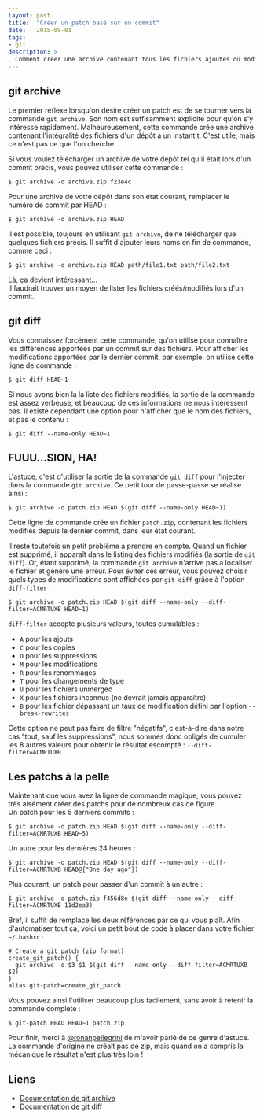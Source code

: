 ```yaml
---
layout: post
title:  "Créer un patch basé sur un commit"
date:   2015-09-01
tags:
- git 
description: >
  Comment créer une archive contenant tous les fichiers ajoutés ou modifiés par un ou plusieurs commits ?
--- 
```


## git archive

Le premier réflexe lorsqu'on désire créer un patch est de se tourner vers la commande `git archive`. Son nom est suffisamment explicite pour qu'on s'y intéresse rapidement. Malheureusement, cette commande crée une archive contenant l'intégralité des fichiers d'un dépôt à un instant t. C'est utile, mais ce n'est pas ce que l'on cherche.

Si vous voulez télécharger un archive de votre dépôt tel qu'il était lors d'un commit précis, vous pouvez utiliser cette commande :

    $ git archive -o archive.zip f23e4c

Pour une archive de votre dépôt dans son état courant, remplacer le numéro de commit par HEAD :

    $ git archive -o archive.zip HEAD 

Il est possible, toujours en utilisant `git archive`, de ne télécharger que quelques fichiers précis. Il suffit d'ajouter leurs noms en fin de commande, comme ceci :

    $ git archive -o archive.zip HEAD path/file1.txt path/file2.txt 

Là, ça devient intéressant...  
Il faudrait trouver un moyen de lister les fichiers créés/modifiés lors d'un commit.

## git diff

Vous connaissez forcément cette commande, qu'on utilise pour connaître les différences apportées par un commit sur des fichiers. Pour afficher les modifications apportées par le dernier commit, par exemple, on utilise cette ligne de commande :

    $ git diff HEAD~1

Si nous avons bien la la liste des fichiers modifiés, la sortie de la commande est assez verbeuse, et beaucoup de ces informations ne nous intéressent pas. Il existe cependant une option pour n'afficher que le nom des fichiers, et pas le contenu :

    $ git diff --name-only HEAD~1

## FUUU...SION, HA!

L'astuce, c'est d'utiliser la sortie de la commande `git diff` pour l'injecter dans la commande `git archive`. Ce petit tour de passe-passe se réalise ainsi :

    $ git archive -o patch.zip HEAD $(git diff --name-only HEAD~1)

Cette ligne de commande crée un fichier `patch.zip`, contenant les fichiers modifiés depuis le dernier commit, dans leur état courant. 

Il reste toutefois un petit problème à prendre en compte. Quand un fichier est supprimé, il apparaît dans le listing des fichiers modifiés (la sortie de `git diff`). Or, étant supprimé, la commande `git archive` n'arrive pas a localiser le fichier et génère une erreur. Pour éviter ces erreur, vous pouvez choisir quels types de modifications sont affichées par `git diff` grâce à l'option `diff-filter` :

    $ git archive -o patch.zip HEAD $(git diff --name-only --diff-filter=ACMRTUXB HEAD~1)

`diff-filter` accepte plusieurs valeurs, toutes cumulables :

- `A` pour les ajouts
- `C` pour les copies
- `D` pour les suppressions
- `M` pour les modifications
- `R` pour les renommages 
- `T` pour les changements de type
- `U` pour les fichiers unmerged
- `X` pour les fichiers inconnus (ne devrait jamais apparaître)
- `B` pour les fichier dépassant un taux de modification défini par l'option `--break-rewrites`

Cette option ne peut pas faire de filtre "négatifs", c'est-à-dire dans notre cas "tout, sauf les suppressions", nous sommes donc obligés de cumuler les 8 autres valeurs pour obtenir le résultat escompté : `--diff-filter=ACMRTUXB`

## Les patchs à la pelle

Maintenant que vous avez la ligne de commande magique, vous pouvez très aisément créer des patchs pour de nombreux cas de figure.  
Un patch pour les 5 derniers commits :

    $ git archive -o patch.zip HEAD $(git diff --name-only --diff-filter=ACMRTUXB HEAD~5)

Un autre pour les dernières 24 heures :

    $ git archive -o patch.zip HEAD $(git diff --name-only --diff-filter=ACMRTUXB HEAD@{"One day ago"})

Plus courant, un patch pour passer d'un commit à un autre :

    $ git archive -o patch.zip f456d8e $(git diff --name-only --diff-filter=ACMRTUXB 11d2ea3)

Bref, il suffit de remplace les deux références par ce qui vous plaît. Afin d'automatiser tout ça, voici un petit bout de code à placer dans votre fichier `~/.bashrc` :

    # Create a git patch (zip format)
    create_git_patch() {
      git archive -o $3 $1 $(git diff --name-only --diff-filter=ACMRTUXB $2)
    }
    alias git-patch=create_git_patch

Vous pouvez ainsi l'utiliser beaucoup plus facilement, sans avoir à retenir la commande complète :

    $ git-patch HEAD HEAD~1 patch.zip 

Pour finir, merci à [@ronanpellegrini](https://twitter.com/ronanpellegrini) de m'avoir parlé de ce genre d'astuce. La commande d'origine ne créait pas de zip, mais quand on a compris la mécanique le résultat n'est plus très loin ! 

## Liens
- [Documentation de git archive](http://git-scm.com/docs/git-archive)  
- [Documentation de git diff](http://git-scm.com/docs/git-diff)  